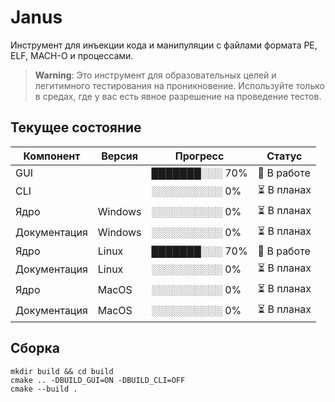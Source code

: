 # Janus
Инструмент для инъекции кода и манипуляции с файлами формата PE, ELF, MACH-O и процессами. 

> **Warning**: Это инструмент для образовательных целей и легитимного тестирования на проникновение.
> Используйте только в средах, где у вас есть явное разрешение на проведение тестов.

## Текущее состояние 
| Компонент        | Версия  | Прогресс       | Статус       |
|------------------|---------|----------------|--------------|
| GUI              |         | ███████░░░ 70% | 🚧 В работе  |
| CLI              |         | ░░░░░░░░░░ 0%  | ⏳ В планах  |
| Ядро             | Windows | ░░░░░░░░░░ 0%  | ⏳ В планах  |
| Документация     | Windows | ░░░░░░░░░░ 0%  | ⏳ В планах  |
| Ядро             | Linux   | ███████░░░ 70% | 🚧 В работе  |
| Документация     | Linux   | ░░░░░░░░░░ 0%  | ⏳ В планах  |
| Ядро             | MacOS   | ░░░░░░░░░░ 0%  | ⏳ В планах  |
| Документация     | MacOS   | ░░░░░░░░░░ 0%  | ⏳ В планах  |

## Сборка 
```
mkdir build && cd build
cmake .. -DBUILD_GUI=ON -DBUILD_CLI=OFF
cmake --build .
```
